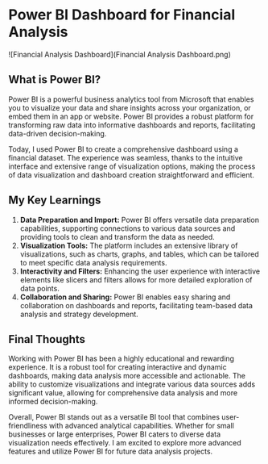 # Power BI Dashboard for Financial Analysis

![Financial Analysis Dashboard](Financial Analysis Dashboard.png)

## What is Power BI?

Power BI is a powerful business analytics tool from Microsoft that enables you to visualize your data and share insights across your organization, or embed them in an app or website. Power BI provides a robust platform for transforming raw data into informative dashboards and reports, facilitating data-driven decision-making.

Today, I used Power BI to create a comprehensive dashboard using a financial dataset. The experience was seamless, thanks to the intuitive interface and extensive range of visualization options, making the process of data visualization and dashboard creation straightforward and efficient.

## My Key Learnings

1. **Data Preparation and Import:** Power BI offers versatile data preparation capabilities, supporting connections to various data sources and providing tools to clean and transform the data as needed.
2. **Visualization Tools:** The platform includes an extensive library of visualizations, such as charts, graphs, and tables, which can be tailored to meet specific data analysis requirements.
3. **Interactivity and Filters:** Enhancing the user experience with interactive elements like slicers and filters allows for more detailed exploration of data points.
4. **Collaboration and Sharing:** Power BI enables easy sharing and collaboration on dashboards and reports, facilitating team-based data analysis and strategy development.

## Final Thoughts

Working with Power BI has been a highly educational and rewarding experience. It is a robust tool for creating interactive and dynamic dashboards, making data analysis more accessible and actionable. The ability to customize visualizations and integrate various data sources adds significant value, allowing for comprehensive data analysis and more informed decision-making.

Overall, Power BI stands out as a versatile BI tool that combines user-friendliness with advanced analytical capabilities. Whether for small businesses or large enterprises, Power BI caters to diverse data visualization needs effectively. I am excited to explore more advanced features and utilize Power BI for future data analysis projects.
